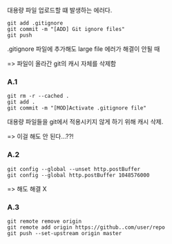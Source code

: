 

대용량 파일 업로드할 떄 발생하는 에러다. 

```
git add .gitignore
git commit -m "[ADD] Git ignore files"
git push
```

.gitignore 파일에 추가해도 large file 에러가 해결이 안될 때

=> 파일이 올라간 git의 캐시 자체를 삭제함


### A.1 
```
git rm -r --cached .
git add .
git commit -m "[MOD]Activate .gitignore file"
```

대용량 파일들을 git에서 적용시키지 않게 하기 위해 캐시 삭제.

=> 이걸 해도 안 된다...??!

### A.2
```
git config --global --unset http.postBuffer
git config --global http.postBuffer 1048576000
```
=> 해도 해결 X


### A.3 
```
git remote remove origin
git remote add origin https://github..com/user/repo
git push --set-upstream origin master
```

